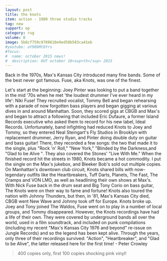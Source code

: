 ```yaml
---
layout: post
title: the knots
item: action - 1980 three studio tracks
tag: new
support: ep
category: rug
volume: 8
image: 5b8cf759c9789610e9ed58b583ca41eb
#youtube: aY90bMtbYrs
#focus:
#  name: october 2015 news!
#  description: OUT october 10<sup>th</sup> 2015
---
```


Back in the 1970s, Max's Kansas City introduced many fine bands. Some of the best never got famous. Fuse, aka Knots, was one of the finest.

Let's start at the beginning: Joey Pinter was looking to put a band together in the mid '70s when he met 'the loudest drummer I've ever heard in my life': Niki Fuse! They recruited vocalist, Tommy Bell and began rehearsing with a parade of now forgotten bass players and began gigging at various dives in and around Manhattan. Soon, they scored gigs at CBGB and Max's and began to attract a following that included Eric Dufaure, a former Island Records executive who asked them to record for his new label, Ideal Records. Unfortunately, band infighting had reduced Knots to Joey and Tommy, so they entered Neal Steingart's Fly Studios in Brooklyn with replacement drummer, Jerry Ryan, and Pinter doing double duty on guitar and bass guitar! There, they recorded a few songs: the two that made it to the single, plus "Rock 'n' Roll," "New York," "Blinded by the Darkness,and "Glad to be Alive ". They also covered the Stones' "Live With Me." When the finished record hit the streets in 1980, Knots became a hot commodity. I put the single on the Max's jukebox, and Bleeker Bob's sold out multiple copies. On Manhattan's downtown club circuit, Knots shared bills with now-legendary outfits like the Heartbreakers, Tuff Darts, Planets, The Fast, The Cramps and VON LMO, as well as headlining their own shows at Max's. With Nick Fuse back in the drum seat and Big Tony Corio on bass guitar, The Knots were on their way to fame and fortune! Knots also toured the nation with Johnny Thunders, but then, in '81, Max's Kansas City died, CBGB went New Wave and Johnny took off for Europe. Knots broke up. Joey and Tony joined The Waldos, Fuse went on to play in a number of local groups, and Tommy disappeared. However, the Knots recordings have had a life of their own. They were covered by underground bands all over the world, used in a film soundtrack, and included on punk compilations (including my recent "Max's Kansas City 1976 and beyond" re-issue on Jungle Records) and so the legend has been kept alive. Through the years, only three of their recordings survived: "Action", "Heartbreaker", and "Glad to be Alive", the latter released here for the first time! - Peter Crowley 

> 400 copies only, first 100 copies shocking pink vinyl!
